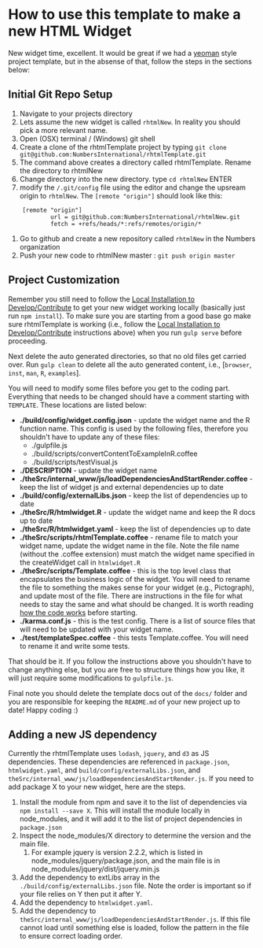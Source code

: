# How to use this template to make a new HTML Widget

New widget time, excellent. It would be great if we had a [yeoman](http://yeoman.io/) style project template, but in the absense of that, follow the steps in the sections below:

## Initial Git Repo Setup

1. Navigate to your projects directory
1. Lets assume the new widget is called `rhtmlNew`. In reality you should pick a more relevant name.
1. Open (OSX) terminal / (Windows) git shell
1. Create a clone of the rhtmlTemplate project by typing `git clone git@github.com:NumbersInternational/rhtmlTemplate.git`
1. The command above creates a directory called rhtmlTemplate. Rename the directory to rhtmlNew
1. Change directory into the new directory. type `cd rhtmlNew` ENTER
1. modify the `/.git/config` file using the editor and change the upsream origin to `rhtmlNew`. The `[remote "origin"]` should look like this:

```
    [remote "origin"]
            url = git@github.com:NumbersInternational/rhtmlNew.git
            fetch = +refs/heads/*:refs/remotes/origin/*
```

1. Go to github and create a new repository called `rhtmlNew` in the Numbers organization
1. Push your new code to rhtmlNew master : `git push origin master`

## Project Customization

Remember you still need to follow the [Local Installation to Develop/Contribute](../README.md) to get your new widget working locally (basically just run `npm install`).
To make sure you are starting from a good base go make sure rhtmlTemplate is working (i.e., follow the [Local Installation to Develop/Contribute](../README.md) instructions above) when you run `gulp serve` before proceeding.

Next delete the auto generated directories, so that no old files get carried over. Run `gulp clean` to delete all the auto generated content, i.e., [`browser`, `inst`, `man`, `R`, `examples`].

You will need to modify some files before you get to the coding part. Everything that needs to be changed should have a comment starting with `TEMPLATE`. These locations are listed below:

* **./build/config/widget.config.json** - update the widget name and the R function name. This config is used by the following files, therefore you shouldn't have to update any of these files:
    * ./gulpfile.js
    * ./build/scripts/convertContentToExampleInR.coffee
    * ./build/scripts/testVisual.js
* **./DESCRIPTION** - update the widget name
* **./theSrc/internal_www/js/loadDependenciesAndStartRender.coffee** - keep the list of widget js and external dependencies up to date
* **./build/config/externalLibs.json** - keep the list of dependencies up to date
* **./theSrc/R/htmlwidget.R** - update the widget name and keep the R docs up to date
* **./theSrc/R/htmlwidget.yaml** - keep the list of dependencies up to date
* **./theSrc/scripts/rhtmlTemplate.coffee** - rename file to match your widget name, update the widget name in the file. Note the file name (without the .coffee extension) must match the widget name specified in the createWidget call in `htmlwidget.R`
* **./theSrc/scripts/Template.coffee** - this is the top level class that encapsulates the business logic of the widget. You will need to rename the file to something the makes sense for your widget (e.g., Pictograph), and update most of the file. There are instructions in the file for what needs to stay the same and what should be changed. It is worth reading [how the code works](./how_the_code_works.md) before starting.
* **./karma.conf.js** - this is the test config. There is a list of source files that will need to be updated with your widget name.
* **./test/templateSpec.coffee** - this tests Template.coffee. You will need to rename it and write some tests.

That should be it. If you follow the instructions above you shouldn't have to change anything else, but you are free to structure things how you like, it will just require some modifications to `gulpfile.js`.

Final note you should delete the template docs out of the `docs/` folder and you are responsible for keeping the `README.md` of your new project up to date!
Happy coding :)

## Adding a new JS dependency
Currently the rhtmlTemplate uses `lodash`, `jquery`, and `d3` as JS dependencies. These dependencies are referenced in `package.json`, `htmlwidget.yaml`, and `build/config/externalLibs.json`, and `theSrc/internal_www/js/loadDependenciesAndStartRender.js`. If you need to add package X to your new widget, here are the steps.

1. Install the module from npm and save it to the list of dependencies via `npm install --save X`. This will install the module locally in node_modules, and it will add it to the list of project dependencies in `package.json`
1. Inspect the node_modules/X directory to determine the version and the main file.
    1. For example jquery is version 2.2.2, which is listed in node_modules/jquery/package.json, and the main file is in node_modules/jquery/dist/jquery.min.js
1. Add the dependency to extLibs array in the `./build/config/externalLibs.json` file. Note the order is important so if your file relies on Y then put it after Y.
1. Add the dependency to `htmlwidget.yaml`.
1. Add the dependency to `theSrc/internal_www/js/loadDependenciesAndStartRender.js`. If this file cannot load until something else is loaded, follow the pattern in the file to ensure correct loading order.


